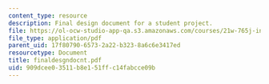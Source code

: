 ```yaml
---
content_type: resource
description: Final design document for a student project.
file: https://ol-ocw-studio-app-qa.s3.amazonaws.com/courses/21w-765j-interactive-and-non-linear-narrative-theory-and-practice-spring-2004/909dcee03511b8e151ffc14fabcce09b_finaldesgndocnt.pdf
file_type: application/pdf
parent_uid: 17f80790-6573-2a22-b323-8a6c6e3417ed
resourcetype: Document
title: finaldesgndocnt.pdf
uid: 909dcee0-3511-b8e1-51ff-c14fabcce09b
---
```

